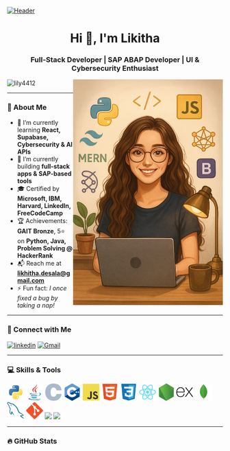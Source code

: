 [![Header](https://firebasestorage.googleapis.com/v0/b/flexi-coding.appspot.com/o/dempgi7-520f8d5f-63d4-4453-8822-dbc149ae27f8.gif?alt=media&token=91c0c7b2-93c3-4029-b011-1a8703c5730d)](https://github.com/lily4412)

<h1 align="center">Hi 👋, I'm Likitha</h1>
<h3 align="center">Full-Stack Developer | SAP ABAP Developer | UI & Cybersecurity Enthusiast</h3>

<img align="right" alt="Girl Developer" width="350" src="./Me.png" />

<p align="left"> <img src="https://komarev.com/ghpvc/?username=lily4412&label=Profile%20views&color=0e75b6&style=flat" alt="lily4412" /> </p>

---

### 💫 About Me

- 🌱 I’m currently learning **React, Supabase, Cybersecurity & AI APIs**
- 🔭 I’m currently building **full-stack apps & SAP-based tools**
- 🎓 Certified by **Microsoft, IBM, Harvard, LinkedIn, FreeCodeCamp**
- 🏆 Achievements: **GAIT Bronze**, 5⭐ on **Python, Java, Problem Solving @ HackerRank**
- 📬 Reach me at **likhitha.desala@gmail.com**
- ⚡ Fun fact: *I once fixed a bug by taking a nap!*

---

### 🔗 Connect with Me

<p align="left">
<a href="https://linkedin.com/in/your-link" target="blank"><img align="center" src="https://cdn.jsdelivr.net/gh/devicons/devicon/icons/linkedin/linkedin-original.svg" alt="linkedin" height="30" width="30" /></a>
<a href="mailto:likhitha.desala@gmail.com"><img align="center" src="https://img.icons8.com/color/48/gmail--v1.png" alt="Gmail" height="30" width="30"/></a>
</p>

---

### 💻 Skills & Tools

<p align="left">
  <img src="https://raw.githubusercontent.com/devicons/devicon/master/icons/python/python-original.svg" width="40" />
  <img src="https://raw.githubusercontent.com/devicons/devicon/master/icons/java/java-original.svg" width="40" />
  <img src="https://raw.githubusercontent.com/devicons/devicon/master/icons/c/c-original.svg" width="40" />
  <img src="https://raw.githubusercontent.com/devicons/devicon/master/icons/cplusplus/cplusplus-original.svg" width="40" />
  <img src="https://raw.githubusercontent.com/devicons/devicon/master/icons/javascript/javascript-original.svg" width="40" />
  <img src="https://raw.githubusercontent.com/devicons/devicon/master/icons/html5/html5-original.svg" width="40" />
  <img src="https://raw.githubusercontent.com/devicons/devicon/master/icons/css3/css3-original.svg" width="40" />
  <img src="https://raw.githubusercontent.com/devicons/devicon/master/icons/react/react-original.svg" width="40" />
  <img src="https://raw.githubusercontent.com/devicons/devicon/master/icons/nodejs/nodejs-original.svg" width="40" />
  <img src="https://raw.githubusercontent.com/devicons/devicon/master/icons/express/express-original.svg" width="40" />
  <img src="https://raw.githubusercontent.com/devicons/devicon/master/icons/mongodb/mongodb-original.svg" width="40" />
  <img src="https://raw.githubusercontent.com/devicons/devicon/master/icons/mysql/mysql-original.svg" width="40" />
  <img src="https://raw.githubusercontent.com/devicons/devicon/master/icons/git/git-original.svg" width="40" />
  <img src="https://cdn.jsdelivr.net/gh/devicons/devicon/icons/github/github-original.svg" width="40" />
  <img src="https://cdn.jsdelivr.net/gh/devicons/devicon/icons/vscode/vscode-original.svg" width="40" />
</p>

---

### 🔥 GitHub Stats

<p align="center">
  <img src="https://github-readme-stats.vercel.app/api?username=lily4412&show_icons=true&theme_
